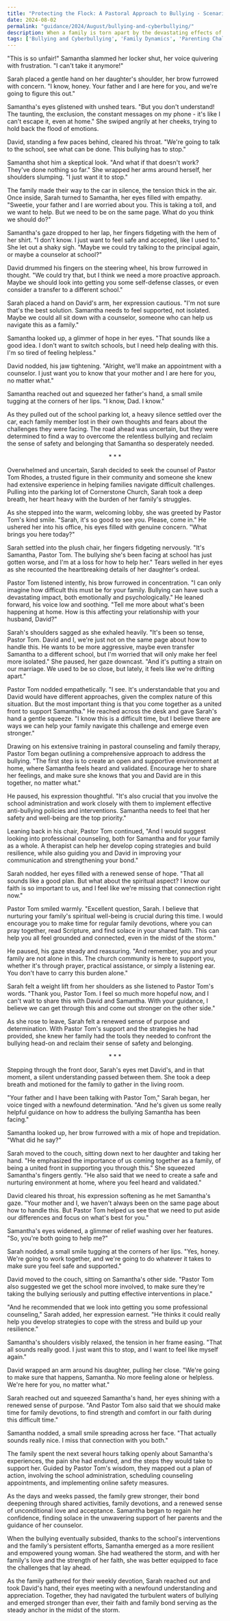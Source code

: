 ```yaml
---
title: "Protecting the Flock: A Pastoral Approach to Bullying - Scenario 95"
date: 2024-08-02
permalink: "guidance/2024/August/bullying-and-cyberbullying/"
description: When a family is torn apart by the devastating effects of bullying and cyberbullying, they turn to Pastor Tom Rhodes for guidance on how to heal their wounds, strengthen their bond, and find a path forward grounded in faith and understanding.
tags: ['Bullying and Cyberbullying', 'Family Dynamics', 'Parenting Challenges', 'Spiritual Growth', 'Pastoral Guidance']
---
```

"This is so unfair!" Samantha slammed her locker shut, her voice quivering with frustration. "I can't take it anymore!"

Sarah placed a gentle hand on her daughter's shoulder, her brow furrowed with concern. "I know, honey. Your father and I are here for you, and we're going to figure this out."

Samantha's eyes glistened with unshed tears. "But you don't understand! The taunting, the exclusion, the constant messages on my phone - it's like I can't escape it, even at home." She swiped angrily at her cheeks, trying to hold back the flood of emotions.

David, standing a few paces behind, cleared his throat. "We're going to talk to the school, see what can be done. This bullying has to stop."

Samantha shot him a skeptical look. "And what if that doesn't work? They've done nothing so far." She wrapped her arms around herself, her shoulders slumping. "I just want it to stop."

The family made their way to the car in silence, the tension thick in the air. Once inside, Sarah turned to Samantha, her eyes filled with empathy. "Sweetie, your father and I are worried about you. This is taking a toll, and we want to help. But we need to be on the same page. What do you think we should do?"

Samantha's gaze dropped to her lap, her fingers fidgeting with the hem of her shirt. "I don't know. I just want to feel safe and accepted, like I used to." She let out a shaky sigh. "Maybe we could try talking to the principal again, or maybe a counselor at school?"

David drummed his fingers on the steering wheel, his brow furrowed in thought. "We could try that, but I think we need a more proactive approach. Maybe we should look into getting you some self-defense classes, or even consider a transfer to a different school."

Sarah placed a hand on David's arm, her expression cautious. "I'm not sure that's the best solution. Samantha needs to feel supported, not isolated. Maybe we could all sit down with a counselor, someone who can help us navigate this as a family."

Samantha looked up, a glimmer of hope in her eyes. "That sounds like a good idea. I don't want to switch schools, but I need help dealing with this. I'm so tired of feeling helpless."

David nodded, his jaw tightening. "Alright, we'll make an appointment with a counselor. I just want you to know that your mother and I are here for you, no matter what."

Samantha reached out and squeezed her father's hand, a small smile tugging at the corners of her lips. "I know, Dad. I know."

As they pulled out of the school parking lot, a heavy silence settled over the car, each family member lost in their own thoughts and fears about the challenges they were facing. The road ahead was uncertain, but they were determined to find a way to overcome the relentless bullying and reclaim the sense of safety and belonging that Samantha so desperately needed.

<center>* * *</center>

Overwhelmed and uncertain, Sarah decided to seek the counsel of Pastor Tom Rhodes, a trusted figure in their community and someone she knew had extensive experience in helping families navigate difficult challenges. Pulling into the parking lot of Cornerstone Church, Sarah took a deep breath, her heart heavy with the burden of her family's struggles.

As she stepped into the warm, welcoming lobby, she was greeted by Pastor Tom's kind smile. "Sarah, it's so good to see you. Please, come in." He ushered her into his office, his eyes filled with genuine concern. "What brings you here today?"

Sarah settled into the plush chair, her fingers fidgeting nervously. "It's Samantha, Pastor Tom. The bullying she's been facing at school has just gotten worse, and I'm at a loss for how to help her." Tears welled in her eyes as she recounted the heartbreaking details of her daughter's ordeal.

Pastor Tom listened intently, his brow furrowed in concentration. "I can only imagine how difficult this must be for your family. Bullying can have such a devastating impact, both emotionally and psychologically." He leaned forward, his voice low and soothing. "Tell me more about what's been happening at home. How is this affecting your relationship with your husband, David?"

Sarah's shoulders sagged as she exhaled heavily. "It's been so tense, Pastor Tom. David and I, we're just not on the same page about how to handle this. He wants to be more aggressive, maybe even transfer Samantha to a different school, but I'm worried that will only make her feel more isolated." She paused, her gaze downcast. "And it's putting a strain on our marriage. We used to be so close, but lately, it feels like we're drifting apart."

Pastor Tom nodded empathetically. "I see. It's understandable that you and David would have different approaches, given the complex nature of this situation. But the most important thing is that you come together as a united front to support Samantha." He reached across the desk and gave Sarah's hand a gentle squeeze. "I know this is a difficult time, but I believe there are ways we can help your family navigate this challenge and emerge even stronger."

Drawing on his extensive training in pastoral counseling and family therapy, Pastor Tom began outlining a comprehensive approach to address the bullying. "The first step is to create an open and supportive environment at home, where Samantha feels heard and validated. Encourage her to share her feelings, and make sure she knows that you and David are in this together, no matter what."

He paused, his expression thoughtful. "It's also crucial that you involve the school administration and work closely with them to implement effective anti-bullying policies and interventions. Samantha needs to feel that her safety and well-being are the top priority."

Leaning back in his chair, Pastor Tom continued, "And I would suggest looking into professional counseling, both for Samantha and for your family as a whole. A therapist can help her develop coping strategies and build resilience, while also guiding you and David in improving your communication and strengthening your bond."

Sarah nodded, her eyes filled with a renewed sense of hope. "That all sounds like a good plan. But what about the spiritual aspect? I know our faith is so important to us, and I feel like we're missing that connection right now."

Pastor Tom smiled warmly. "Excellent question, Sarah. I believe that nurturing your family's spiritual well-being is crucial during this time. I would encourage you to make time for regular family devotions, where you can pray together, read Scripture, and find solace in your shared faith. This can help you all feel grounded and connected, even in the midst of the storm."

He paused, his gaze steady and reassuring. "And remember, you and your family are not alone in this. The church community is here to support you, whether it's through prayer, practical assistance, or simply a listening ear. You don't have to carry this burden alone."

Sarah felt a weight lift from her shoulders as she listened to Pastor Tom's words. "Thank you, Pastor Tom. I feel so much more hopeful now, and I can't wait to share this with David and Samantha. With your guidance, I believe we can get through this and come out stronger on the other side."

As she rose to leave, Sarah felt a renewed sense of purpose and determination. With Pastor Tom's support and the strategies he had provided, she knew her family had the tools they needed to confront the bullying head-on and reclaim their sense of safety and belonging.

<center>* * *</center>

Stepping through the front door, Sarah's eyes met David's, and in that moment, a silent understanding passed between them. She took a deep breath and motioned for the family to gather in the living room.

"Your father and I have been talking with Pastor Tom," Sarah began, her voice tinged with a newfound determination. "And he's given us some really helpful guidance on how to address the bullying Samantha has been facing."

Samantha looked up, her brow furrowed with a mix of hope and trepidation. "What did he say?"

Sarah moved to the couch, sitting down next to her daughter and taking her hand. "He emphasized the importance of us coming together as a family, of being a united front in supporting you through this." She squeezed Samantha's fingers gently. "He also said that we need to create a safe and nurturing environment at home, where you feel heard and validated."

David cleared his throat, his expression softening as he met Samantha's gaze. "Your mother and I, we haven't always been on the same page about how to handle this. But Pastor Tom helped us see that we need to put aside our differences and focus on what's best for you."

Samantha's eyes widened, a glimmer of relief washing over her features. "So, you're both going to help me?"

Sarah nodded, a small smile tugging at the corners of her lips. "Yes, honey. We're going to work together, and we're going to do whatever it takes to make sure you feel safe and supported."

David moved to the couch, sitting on Samantha's other side. "Pastor Tom also suggested we get the school more involved, to make sure they're taking the bullying seriously and putting effective interventions in place."

"And he recommended that we look into getting you some professional counseling," Sarah added, her expression earnest. "He thinks it could really help you develop strategies to cope with the stress and build up your resilience."

Samantha's shoulders visibly relaxed, the tension in her frame easing. "That all sounds really good. I just want this to stop, and I want to feel like myself again."

David wrapped an arm around his daughter, pulling her close. "We're going to make sure that happens, Samantha. No more feeling alone or helpless. We're here for you, no matter what."

Sarah reached out and squeezed Samantha's hand, her eyes shining with a renewed sense of purpose. "And Pastor Tom also said that we should make time for family devotions, to find strength and comfort in our faith during this difficult time."

Samantha nodded, a small smile spreading across her face. "That actually sounds really nice. I miss that connection with you both."

The family spent the next several hours talking openly about Samantha's experiences, the pain she had endured, and the steps they would take to support her. Guided by Pastor Tom's wisdom, they mapped out a plan of action, involving the school administration, scheduling counseling appointments, and implementing online safety measures.

As the days and weeks passed, the family grew stronger, their bond deepening through shared activities, family devotions, and a renewed sense of unconditional love and acceptance. Samantha began to regain her confidence, finding solace in the unwavering support of her parents and the guidance of her counselor.

When the bullying eventually subsided, thanks to the school's interventions and the family's persistent efforts, Samantha emerged as a more resilient and empowered young woman. She had weathered the storm, and with her family's love and the strength of her faith, she was better equipped to face the challenges that lay ahead.

As the family gathered for their weekly devotion, Sarah reached out and took David's hand, their eyes meeting with a newfound understanding and appreciation. Together, they had navigated the turbulent waters of bullying and emerged stronger than ever, their faith and family bond serving as the steady anchor in the midst of the storm.


